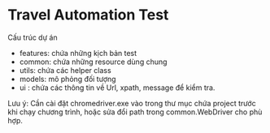 # Travel Automation Test

Cấu trúc dự án
- features: chứa những kịch bản test
- common: chứa những resource dùng chung
- utils: chứa các helper class
- models: mô phỏng đối tượng
- ui : chứa các thông tin về Url, xpath, message để kiểm tra.

Lưu ý: Cần cài đặt chromedriver.exe vào trong thư mục chứa project trước khi chạy chương trình, hoặc sửa đổi path trong common.WebDriver cho phù hợp.
